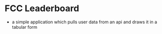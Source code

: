 FCC Leaderboard
===============

- a simple application which pulls user data from an api and draws it in a tabular form

